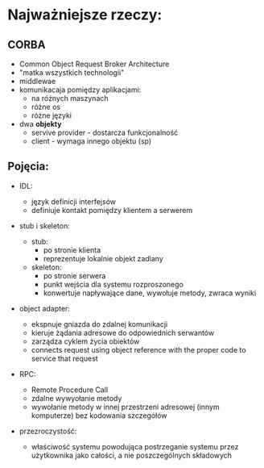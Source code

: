 # Najważniejsze rzeczy:

## CORBA
- Common Object Request Broker Architecture
- "matka wszystkich technologii"
- middlewae
- komunikacaja pomiędzy aplikacjami:
	- na różnych maszynach
	- różne os
	- różne języki
- dwa **objekty**
	- servive provider - dostarcza funkcjonalność
	- client - wymaga innego objektu (sp)

## Pojęcia:
- IDL:
	- język definicji interfejsów
	- definiuje kontakt pomiędzy klientem a serwerem
- stub i skeleton:
	- stub:
		- po stronie klienta
		- reprezentuje lokalnie objekt zadlany
	- skeleton:
		- po stronie serwera
		- punkt wejścia dla systemu rozproszonego
		- konwertuje napływające dane, wywołuje metody, zwraca wyniki

- object adapter:
	- ekspnuje gniazda do zdalnej komunikacji
	- kieruje żądania adresowe do odpowiednich serwantów
	- zarządza cyklem życia obiektów
	- connects request using object reference with the proper code to service that request
- RPC:
	- Remote Procedure Call
	- zdalne wywyołanie metody
	- wywołanie metody w innej przestrzeni adresowej (innym komputerze) bez kodowania szczegółów
- przezroczystość:
	- właściwość systemu powodująca postrzeganie systemu przez użytkownika jako całości, a nie poszczególnych składowych
	